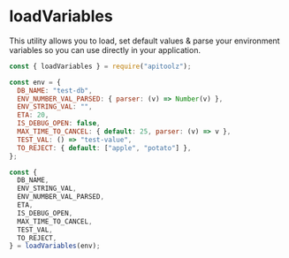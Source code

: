 # loadVariables

This utility allows you to load, set default values & parse your environment variables so you can use directly in your application.

```js
const { loadVariables } = require("apitoolz");

const env = {
  DB_NAME: "test-db",
  ENV_NUMBER_VAL_PARSED: { parser: (v) => Number(v) },
  ENV_STRING_VAL: "",
  ETA: 20,
  IS_DEBUG_OPEN: false,
  MAX_TIME_TO_CANCEL: { default: 25, parser: (v) => v },
  TEST_VAL: () => "test-value",
  TO_REJECT: { default: ["apple", "potato"] },
};

const {
  DB_NAME,
  ENV_STRING_VAL,
  ENV_NUMBER_VAL_PARSED,
  ETA,
  IS_DEBUG_OPEN,
  MAX_TIME_TO_CANCEL,
  TEST_VAL,
  TO_REJECT,
} = loadVariables(env);
```
